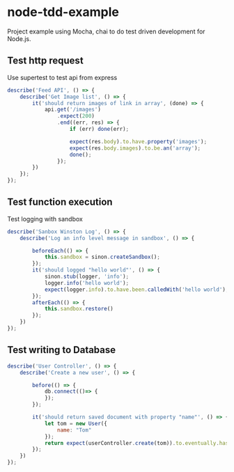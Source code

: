 # node-tdd-example
Project example using Mocha, chai to do test driven development for Node.js. 

## Test http request
Use supertest to test api from express
```js
describe('Feed API', () => {
    describe('Get Image list', () => {
        it('should return images of link in array', (done) => {
            api.get('/images')
                .expect(200)
                .end((err, res) => {
                    if (err) done(err);

                    expect(res.body).to.have.property('images');
                    expect(res.body.images).to.be.an('array');
                    done();
                });
        })
    });
});
```

## Test function execution
Test logging with sandbox
```js
describe('Sanbox Winston Log', () => {
    describe('Log an info level message in sandbox', () => {

        beforeEach(() => {
            this.sandbox = sinon.createSandbox();
        });
        it('should logged "hello world"', () => {
            sinon.stub(logger, 'info');
            logger.info('hello world');
            expect(logger.info).to.have.been.calledWith('hello world');
        });
        afterEach(() => {
            this.sandbox.restore()
        });
    })
});
```

## Test writing to Database
```js
describe('User Controller', () => {
    describe('Create a new user', () => {

        before(() => {
            db.connect(()=> {
            });
        });

        it('should return saved document with property "name"', () => {
            let tom = new User({
                name: "Tom"
            });
            return expect(userController.create(tom)).to.eventually.has.property('name');
        });
    })
});
```